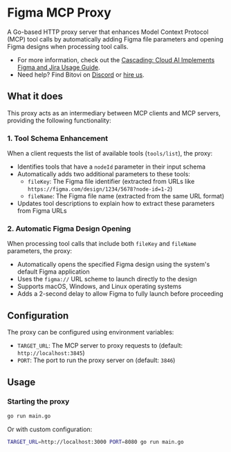 # Figma MCP Proxy

A Go-based HTTP proxy server that enhances Model Context Protocol (MCP) tool calls by automatically adding Figma file parameters and opening Figma designs when processing tool calls.

- For more information, check out the [Cascading: Cloud AI Implements Figma and Jira Usage Guide](https://bitovi.atlassian.net/wiki/spaces/AIEnabledDevelopment/pages/1517289538/Cascading+v2+Cloud+AI+implements+Figma+and+Jira).
- Need help? Find Bitovi on [Discord](https://discord.gg/J7ejFsZnJ4) or [hire us](https://www.bitovi.com/services/ai-consulting).

## What it does

This proxy acts as an intermediary between MCP clients and MCP servers, providing the following functionality:

### 1. Tool Schema Enhancement

When a client requests the list of available tools (`tools/list`), the proxy:

- Identifies tools that have a `nodeId` parameter in their input schema
- Automatically adds two additional parameters to these tools:
  - `fileKey`: The Figma file identifier (extracted from URLs like `https://figma.com/design/1234/5678?node-id=1-2`)
  - `fileName`: The Figma file name (extracted from the same URL format)
- Updates tool descriptions to explain how to extract these parameters from Figma URLs

### 2. Automatic Figma Design Opening

When processing tool calls that include both `fileKey` and `fileName` parameters, the proxy:

- Automatically opens the specified Figma design using the system's default Figma application
- Uses the `figma://` URL scheme to launch directly to the design
- Supports macOS, Windows, and Linux operating systems
- Adds a 2-second delay to allow Figma to fully launch before proceeding

## Configuration

The proxy can be configured using environment variables:

- `TARGET_URL`: The MCP server to proxy requests to (default: `http://localhost:3845`)
- `PORT`: The port to run the proxy server on (default: `3846`)

## Usage

### Starting the proxy

```bash
go run main.go
```

Or with custom configuration:

```bash
TARGET_URL=http://localhost:3000 PORT=8080 go run main.go
```
